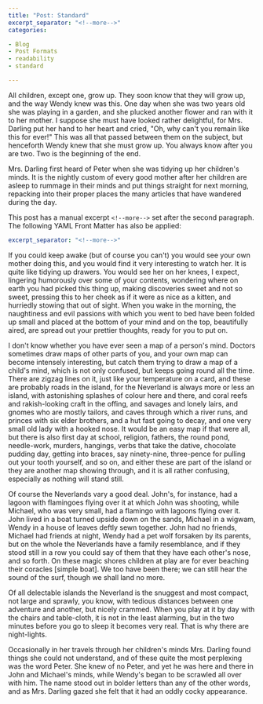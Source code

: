 ```yaml
---
title: "Post: Standard"
excerpt_separator: "<!--more-->"
categories:

- Blog
- Post Formats
- readability
- standard

---
```


All children, except one, grow up. They soon know that they will grow up, and the way Wendy knew was this. One day when
she was two years old she was playing in a garden, and she plucked another flower and ran with it to her mother. I
suppose she must have looked rather delightful, for Mrs. Darling put her hand to her heart and cried, "Oh, why can't you
remain like this for ever!" This was all that passed between them on the subject, but henceforth Wendy knew that she
must grow up. You always know after you are two. Two is the beginning of the end.

Mrs. Darling first heard of Peter when she was tidying up her children's minds. It is the nightly custom of every good
mother after her children are asleep to rummage in their minds and put things straight for next morning, repacking into
their proper places the many articles that have wandered during the day.

<!--more-->

This post has a manual excerpt `<!--more-->` set after the second paragraph. The following YAML Front Matter has also be
applied:

```yaml
excerpt_separator: "<!--more-->"
```

If you could keep awake (but of course you can't) you would see your own mother doing this, and you would find it very
interesting to watch her. It is quite like tidying up drawers. You would see her on her knees, I expect, lingering
humorously over some of your contents, wondering where on earth you had picked this thing up, making discoveries sweet
and not so sweet, pressing this to her cheek as if it were as nice as a kitten, and hurriedly stowing that out of sight.
When you wake in the morning, the naughtiness and evil passions with which you went to bed have been folded up small and
placed at the bottom of your mind and on the top, beautifully aired, are spread out your prettier thoughts, ready for
you to put on.

I don't know whether you have ever seen a map of a person's mind. Doctors sometimes draw maps of other parts of you, and
your own map can become intensely interesting, but catch them trying to draw a map of a child's mind, which is not only
confused, but keeps going round all the time. There are zigzag lines on it, just like your temperature on a card, and
these are probably roads in the island, for the Neverland is always more or less an island, with astonishing splashes of
colour here and there, and coral reefs and rakish-looking craft in the offing, and savages and lonely lairs, and gnomes
who are mostly tailors, and caves through which a river runs, and princes with six elder brothers, and a hut fast going
to decay, and one very small old lady with a hooked nose. It would be an easy map if that were all, but there is also
first day at school, religion, fathers, the round pond, needle-work, murders, hangings, verbs that take the dative,
chocolate pudding day, getting into braces, say ninety-nine, three-pence for pulling out your tooth yourself, and so on,
and either these are part of the island or they are another map showing through, and it is all rather confusing,
especially as nothing will stand still.

Of course the Neverlands vary a good deal. John's, for instance, had a lagoon with flamingoes flying over it at which
John was shooting, while Michael, who was very small, had a flamingo with lagoons flying over it. John lived in a boat
turned upside down on the sands, Michael in a wigwam, Wendy in a house of leaves deftly sewn together. John had no
friends, Michael had friends at night, Wendy had a pet wolf forsaken by its parents, but on the whole the Neverlands
have a family resemblance, and if they stood still in a row you could say of them that they have each other's nose, and
so forth. On these magic shores children at play are for ever beaching their coracles [simple boat]. We too have been
there; we can still hear the sound of the surf, though we shall land no more.

Of all delectable islands the Neverland is the snuggest and most compact, not large and sprawly, you know, with tedious
distances between one adventure and another, but nicely crammed. When you play at it by day with the chairs and
table-cloth, it is not in the least alarming, but in the two minutes before you go to sleep it becomes very real. That
is why there are night-lights.

Occasionally in her travels through her children's minds Mrs. Darling found things she could not understand, and of
these quite the most perplexing was the word Peter. She knew of no Peter, and yet he was here and there in John and
Michael's minds, while Wendy's began to be scrawled all over with him. The name stood out in bolder letters than any of
the other words, and as Mrs. Darling gazed she felt that it had an oddly cocky appearance.
